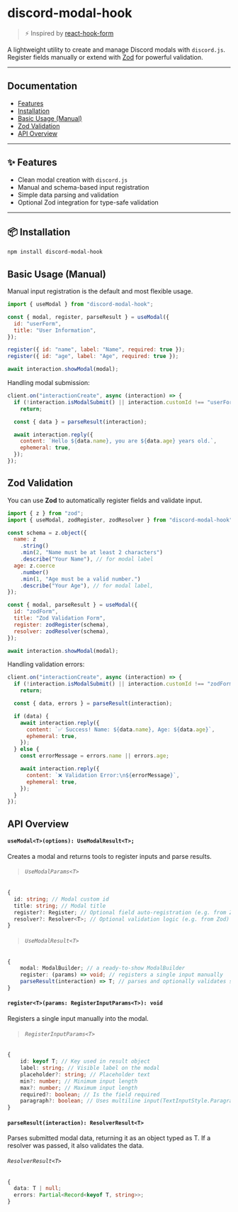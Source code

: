 # discord-modal-hook

> ⚡ Inspired by [react-hook-form](https://react-hook-form.com)

A lightweight utility to create and manage Discord modals with `discord.js`.  
Register fields manually or extend with [Zod](https://zod.dev) for powerful
validation.

---

## Documentation

- [Features](#-features)
- [Installation](#-installation)
- [Basic Usage (Manual)](#basic-usage-manual)
- [Zod Validation](#zod-validation)
- [API Overview](#api-overview)

---

## ✨ Features

- Clean modal creation with `discord.js`
- Manual and schema-based input registration
- Simple data parsing and validation
- Optional Zod integration for type-safe validation

---

## 📦 Installation

```bash
npm install discord-modal-hook
```

## Basic Usage (Manual)

Manual input registration is the default and most flexible usage.

```js
import { useModal } from "discord-modal-hook";

const { modal, register, parseResult } = useModal({
  id: "userForm",
  title: "User Information",
});

register({ id: "name", label: "Name", required: true });
register({ id: "age", label: "Age", required: true });

await interaction.showModal(modal);
```

Handling modal submission:

```js
client.on("interactionCreate", async (interaction) => {
  if (!interaction.isModalSubmit() || interaction.customId !== "userForm")
    return;

  const { data } = parseResult(interaction);

  await interaction.reply({
    content: `Hello ${data.name}, you are ${data.age} years old.`,
    ephemeral: true,
  });
});
```

## Zod Validation

You can use **Zod** to automatically register fields and validate input.

```js
import { z } from "zod";
import { useModal, zodRegister, zodResolver } from "discord-modal-hook";

const schema = z.object({
  name: z
    .string()
    .min(2, "Name must be at least 2 characters")
    .describe("Your Name"), // for modal label
  age: z.coerce
    .number()
    .min(1, "Age must be a valid number.")
    .describe("Your Age"), // for modal label,
});

const { modal, parseResult } = useModal({
  id: "zodForm",
  title: "Zod Validation Form",
  register: zodRegister(schema),
  resolver: zodResolver(schema),
});

await interaction.showModal(modal);
```

Handling validation errors:

```js
client.on("interactionCreate", async (interaction) => {
  if (!interaction.isModalSubmit() || interaction.customId !== "zodForm")
    return;

  const { data, errors } = parseResult(interaction);

  if (data) {
    await interaction.reply({
      content: `✅ Success! Name: ${data.name}, Age: ${data.age}`,
      ephemeral: true,
    });
  } else {
    const errorMessage = errors.name || errors.age;

    await interaction.reply({
      content: `❌ Validation Error:\n${errorMessage}`,
      ephemeral: true,
    });
  }
});
```

## API Overview

#### `useModal<T>(options): UseModalResult<T>;`

Creates a modal and returns tools to register inputs and parse results.

> ###### `UseModalParams<T>`

```ts
{
  id: string; // Modal custom id
  title: string; // Modal title
  register?: Register; // Optional field auto-registration (e.g. from Zod)
  resolver?: Resolver<T>; // Optional validation logic (e.g. from Zod)
}
```

> ###### `UseModalResult<T>`

```ts
{
    modal: ModalBuilder; // a ready-to-show ModalBuilder
    register: (params) => void; // registers a single input manually
    parseResult(interaction) => T; // parses and optionally validates submitted values
}
```

#### `register<T>(params: RegisterInputParams<T>): void`

Registers a single input manually into the modal.

> ###### `RegisterInputParams<T>`

```ts
{
    id: keyof T; // Key used in result object
    label: string; // Visible label on the modal
    placeholder?: string; // Placeholder text
    min?: number; // Minimum input length
    max?: number; // Maximum input length
    required?: boolean; // Is the field required
    paragraph?: boolean; // Uses multiline input(TextInputStyle.Paragraph)
}
```

#### `parseResult(interaction): ResolverResult<T>`

Parses submitted modal data, returning it as an object typed as T. If a resolver
was passed, it also validates the data.

###### `ResolverResult<T>`

```ts
{
  data: T | null;
  errors: Partial<Record<keyof T, string>>;
}
```
